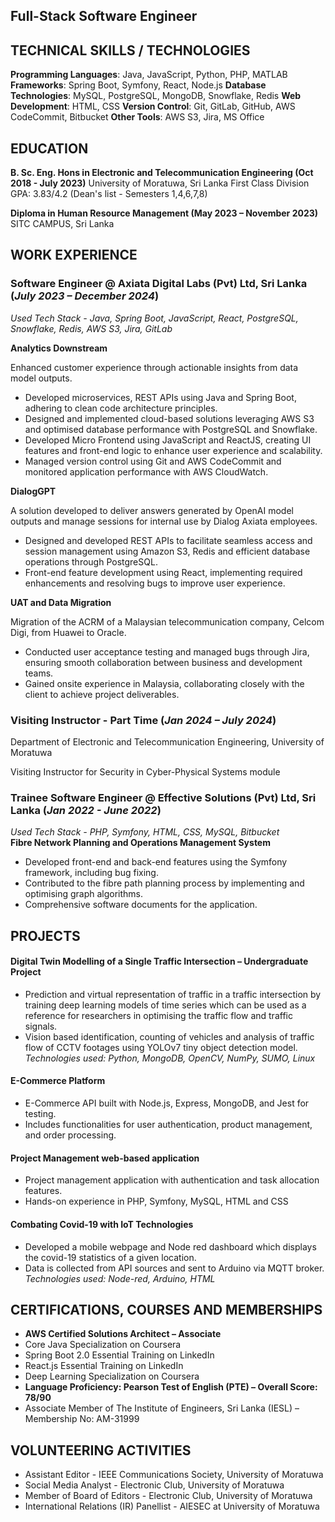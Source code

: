 ## Full-Stack Software Engineer

## TECHNICAL SKILLS / TECHNOLOGIES
**Programming Languages**: Java, JavaScript, Python, PHP, MATLAB
**Frameworks**: Spring Boot, Symfony, React, Node.js
**Database Technologies**: MySQL, PostgreSQL, MongoDB, Snowflake, Redis
**Web Development**: HTML, CSS
**Version Control**: Git, GitLab, GitHub, AWS CodeCommit, Bitbucket
**Other Tools**: AWS S3, Jira, MS Office

## EDUCATION
**B. Sc. Eng. Hons in Electronic and Telecommunication Engineering (Oct 2018 - July 2023)**
University of Moratuwa, Sri Lanka
First Class Division 
GPA: 3.83/4.2 (Dean's list - Semesters 1,4,6,7,8)

**Diploma in Human Resource Management	(May 2023 – November 2023)**
SITC CAMPUS, Sri Lanka	

## WORK EXPERIENCE

### Software Engineer @ Axiata Digital Labs (Pvt) Ltd, Sri Lanka (_July 2023 – December 2024_)
*Used Tech Stack - Java, Spring Boot, JavaScript, React, PostgreSQL, Snowflake, Redis, AWS S3, Jira, GitLab*

**Analytics Downstream**

Enhanced customer experience through actionable insights from data model outputs.
- Developed microservices, REST APIs using Java and Spring Boot, adhering to clean code architecture principles.
- Designed and implemented cloud-based solutions leveraging AWS S3 and optimised database performance with PostgreSQL and Snowflake.
- Developed Micro Frontend using JavaScript and ReactJS, creating UI features and front-end logic to enhance user experience and scalability.
- Managed version control using Git and AWS CodeCommit and monitored application performance with AWS CloudWatch.

**DialogGPT**

A solution developed to deliver answers generated by OpenAI model outputs and manage sessions for internal use by Dialog Axiata employees.
- Designed and developed REST APIs to facilitate seamless access and session management using Amazon S3, Redis and efficient database operations through PostgreSQL.
- Front-end feature development using React, implementing required enhancements and resolving bugs to improve user experience.

**UAT and Data Migration**

Migration of the ACRM of a Malaysian telecommunication company, Celcom Digi, from Huawei to Oracle. 
- Conducted user acceptance testing and managed bugs through Jira, ensuring smooth collaboration between business and development teams.
- Gained onsite experience in Malaysia, collaborating closely with the client to achieve project deliverables.

### Visiting Instructor - Part Time (_Jan 2024 – July 2024_)
Department of Electronic and Telecommunication Engineering, University of Moratuwa

Visiting Instructor for Security in Cyber-Physical Systems module 

### Trainee Software Engineer @ Effective Solutions (Pvt) Ltd, Sri Lanka (_Jan 2022 - June 2022_) 
*Used Tech Stack - PHP, Symfony, HTML, CSS, MySQL, Bitbucket*                     
**Fibre Network Planning and Operations Management System**
- Developed front-end and back-end features using the Symfony framework, including bug fixing.
- Contributed to the fibre path planning process by implementing and optimising graph algorithms.
- Comprehensive software documents for the application.

## PROJECTS
#### Digital Twin Modelling of a Single Traffic Intersection – Undergraduate Project
- Prediction and virtual representation of traffic in a traffic intersection by training deep learning models of time series which can be used as a reference for researchers in optimising the traffic flow and traffic signals.
- Vision based identification, counting of vehicles and analysis of traffic flow of CCTV footages using YOLOv7 tiny object detection model. 
*Technologies used: Python, MongoDB, OpenCV, NumPy, SUMO, Linux*

#### E-Commerce Platform 
- E-Commerce API built with Node.js, Express, MongoDB, and Jest for testing.
- Includes functionalities for user authentication, product management, and order processing.

#### Project Management web-based application
- Project management application with authentication and task allocation features.
- Hands-on experience in PHP, Symfony, MySQL, HTML and CSS

#### Combating Covid-19 with IoT Technologies
- Developed a mobile webpage and Node red dashboard which displays the covid-19 statistics of a given location.
- Data is collected from API sources and sent to Arduino via MQTT broker.
*Technologies used: Node-red, Arduino, HTML*

## CERTIFICATIONS, COURSES AND MEMBERSHIPS
- **AWS Certified Solutions Architect – Associate**
- Core Java Specialization on Coursera
- Spring Boot 2.0 Essential Training on LinkedIn
- React.js Essential Training on LinkedIn
- Deep Learning Specialization on Coursera
- **Language Proficiency: Pearson Test of English (PTE) – Overall Score: 78/90**
- Associate Member of The Institute of Engineers, Sri Lanka (IESL) – Membership No: AM-31999	

## VOLUNTEERING ACTIVITIES
- Assistant Editor - IEEE Communications Society, University of Moratuwa
- Social Media Analyst - Electronic Club, University of Moratuwa
- Member of Board of Editors - Electronic Club, University of Moratuwa 
- International Relations (IR) Panellist - AIESEC at University of Moratuwa
